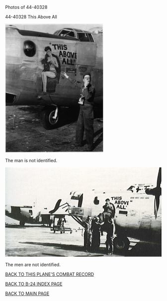 
Photos of 44-40328






 




44-40328 This Above All  
  

![](44-40328.jpg)  

The man is not identified.  
  

![](44-40328a.jpg)  

The men are not identified.  
  

[BACK TO THIS PLANE'S COMBAT RECORD](../b24s/44-40328.md)  

[BACK TO B-24 INDEX PAGE](../000b24s.md)  

[BACK TO MAIN PAGE](../index.md)


